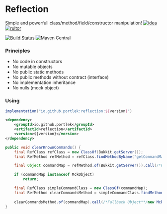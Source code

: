 # Reflection

Simple and powerfull class/method/field/constructor manipulation!
[![idea](https://www.elegantobjects.org/intellij-idea.svg)](https://www.jetbrains.com/idea/)
[![rultor](https://www.rultor.com/b/yegor256/rultor)](https://www.rultor.com/p/portlek/reflection)

[![Build Status](https://travis-ci.com/portlek/reflection.svg?branch=master)](https://travis-ci.com/portlek/reflection)
![Maven Central](https://img.shields.io/maven-central/v/io.github.portlek/master?label=version)

### Principles
- No code in constructors
- No mutable objects
- No public static methods
- No public methods without contract (interface)
- No implementation inheritance
- No nulls (mock object)

### Using
```gradle
implementation("io.github.portlek:reflection:${version}")
```
```xml
<dependency>
    <groupId>io.github.portlek</groupId>
    <artifactId>reflection</artifactId>
    <version>${version}</version>
</dependency>
```

```java
public void clearKnownCommands() {
    final RefClass refClass = new ClassOf(Bukkit.getServer());
    final RefMethod refMethod = refClass.findMethodByName("getCommandMap");

    final Object commandMap = refMethod.of(Bukkit.getServer()).call(/*Fallback Object**/new MckObject());

    if (commandMap instanceof MckObject)
        return;

    final RefClass simpleCommandClass = new ClassOf(commandMap);
    final RefMethod clearCommandsMethod = simpleCommandClass.findMethodByName("clearCommands");
    
    clearCommandsMethod.of(commandMap).call(/*Fallback Object**/new MckObject());
}
```
